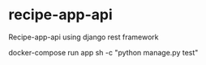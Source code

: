 # recipe-app-api
Recipe-app-api using django rest framework

docker-compose run app sh -c "python manage.py test"
